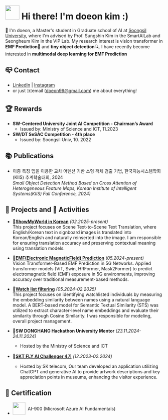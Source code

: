# <img src="https://camo.githubusercontent.com/d552948e7884c41fde2d32b9221d79f0df2076c7d824aaab954ca93f53d95884/68747470733a2f2f6d656469612e67697068792e636f6d2f6d656469612f6876524a434c467a6361737252346961377a2f67697068792e676966" width="45" height="45"/> Hi there! I'm doeon kim :)

👋  I'm doeon, a Master's student in Graduate school of AI at [Soongsil University](https://ssu.ac.kr/), where I'm advised by Prof. Sungshin Kim in the SmartAILab and 
Seongheum Kim in the VIP Lab. My research interest is vision transformer in **EMF Prediction**📡 and **tiny object detection**🔍. I have recently become interested in **multimodal deep learning for EMF Prediction**

## 📪 Contact
- [LinkedIn](https://www.linkedin.com/in/%EB%8F%84%EC%96%B8-%EA%B9%80-5a5a952a6/) | [Instagram](https://www.instagram.com/doeoniii_?igsh=MWd2N2wyZW1qd2NzYQ%3D%3D&utm_source=qr)
- or just ✉️email ([doeon99@gmail.com](doeon99@gmail.com)) me about everything!

## 🏆 Rewards
- **SW-Centered University Joint AI Competition - Chairman’s Award**
  - Issued by: Ministry of Science and ICT, 11.2023
- **SW/DT SeSAC Competition - 4th place**
  - Issued by: Soongsil Univ, 10. 2022
 
## 📚 Publications
- 이종 특징 맵을 이용한 교차 어텐션 기반 소형 객체 검출 기법, 한국지능시스템학회(KIIS) 추계학술대회, 2024<br/>
*Small Object Detection Method Based on Cross Attention of Heterogeneous Feature Maps, Korean Institute of Intelligent Systems(KIIS) Fall Conference, 2024)*

## 📂 Projects and 🧩 Activities 

- **📂[ShowMyWorld in Korean](https://github.com/ShowMyWorldInKorean/visualTranslation)** *(02.2025-present)*<br/>
This project focuses on Scene Text-to-Scene Text Translation, where English/Korean text in signboard images is translated into Korean/English and naturally reinserted into the image. I am responsible for ensuring translation accuracy and preserving contextual meaning using translation models.

- **📂[EMF(Electronic MagneticField) Prediction](https://github.com/kimdoeon/emf_project)** *(05.2024-present)*<br/>
Vision Transformer-Based EMF Prediction in 5G Networks. Applied transformer models (ViT, Swin, HRFormer, Mask2Former) to predict electromagnetic field (EMF) exposure in 5G environments, improving accuracy over traditional measurement-based methods.

- **📂[Watch list filtering](https://github.com/kimdoeon/wlf_project)** *(05.2024-02.2025)*<br/>
This project focuses on identifying watchlisted individuals by measuring the embedding similarity between names using a natural language model. A BERT-based model for Semantic Textual Similarity (STS) was utilized to extract character-level name embeddings and evaluate their similarity through Cosine Similarity. I was responsible for modeling, overall project management.
- **🧩SW DONGHANG Hackathon University Mentor** *(23.11.2024-24.11.2024)*<br/>
  - Hosted by the Ministry of Science and ICT
- **🧩[SKT FLY AI Challenger 4기](https://github.com/FLYAI4)** *(12.2023-02.2024)*<br/>
   - Hosted by SK telecom, Our team developed an application utilizing ChatGPT and generative AI to provide artwork descriptions and key appreciation points in museums, enhancing the visitor experience.



## 📜 Certification
- <div style="display: flex; align-items: center; gap: 8px;">
    <img src="https://media.licdn.com/dms/image/v2/C560BAQE88xCsONDULQ/company-logo_100_100/company-logo_100_100/0/1630652622688/microsoft_logo?e=1747872000&v=beta&t=jKcvbHLO7D-JW7EnHpkgNus0olUplMBWzZTiUJiK8Fg" width="40">
    <span>AI-900 (Microsoft Azure AI Fundamentals)</span>
</div>
